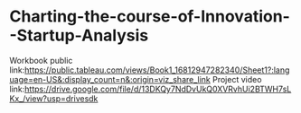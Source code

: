 # Charting-the-course-of-Innovation--Startup-Analysis



Workbook public link:https://public.tableau.com/views/Book1_16812947282340/Sheet1?:language=en-US&:display_count=n&:origin=viz_share_link
Project video link:https://drive.google.com/file/d/13DKQy7NdDvUkQ0XVRvhUi2BTWH7sLKx_/view?usp=drivesdk 
